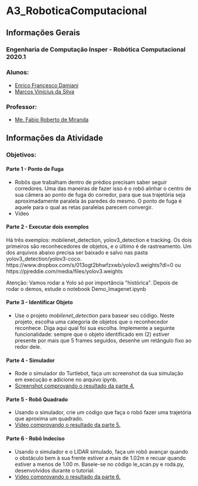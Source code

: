 # A3_RoboticaComputacional

<h2>Informações Gerais</h2>

<h3>Engenharia de Computação Insper - Robótica Computacional 2020.1</h3>

<h3>Alunos:</h3>
<ul>
  <li><a href=https://www.linkedin.com/in/enrico-damiani-125527196/>Enrico Francesco Damiani</a></li>
  <li><a href=https://www.linkedin.com/in/marcosvinis28/>Marcos Vinícius da Silva</a></li>
</ul>

<h3>Professor:</h3> 
<ul>
  <li><a href=https://www.linkedin.com/in/fabiodemiranda/>Me. Fabio Roberto de Miranda</a></li>
</ul>

<h2>Informações da Atividade</h2>

<h3>Objetivos:</h3>

<h4>Parte 1 - Ponto de Fuga</h4>
<ul>
  <li>Robôs que trabalham dentro de prédios precisam saber seguir corredores. Uma das maneiras de fazer isso é o robô alinhar o centro de sua câmera ao ponto de fuga do corredor, para que sua trajetória seja aproximadamente paralela às paredes do mesmo. O ponto de fuga é aquele para o qual as retas paralelas parecem convergir.</li>
  <li>Vídeo</li>
</ul>

<h4>Parte 2 - Executar dois exemplos</h4>
<p>
Há três exemplos: mobilenet_detection, yolov3_detection e tracking. Os dois primeiros são reconhecedores de objetos, e o último é de rastreamento. Um dos arquivos abaixo precisa ser baixado e salvo nas pasta yolov3_detection/yolov3-coco.
https://www.dropbox.com/s/013ogt2bhwfzxwb/yolov3.weights?dl=0 ou https://pjreddie.com/media/files/yolov3.weights

Atenção: Vamos rodar a Yolo só por importância "histórica". Depois de rodar o demos, estude o notebook Demo_Imagenet.ipynb
</p>

<h4>Parte 3 - Identificar Objeto</h4>
<ul>
  <li>Use o projeto <i>mobilenet_detection</i> para basear seu código. Neste projeto, escolha uma categoria de objetos que o reconhecedor reconhece. Diga aqui qual foi sua escolha. Implemente a seguinte funcionalidade: sempre que o objeto identificado em (2) estiver presente por mais que 5 frames seguidos, desenhe um retângulo fixo ao redor dele.</li>
</ul>

<h4>Parte 4 - Simulador</h4>
<ul>
  <li>Rode o simulador do Turtlebot, faça um screenshot da sua simulação em execução e adicione no arquivo ipynb.</li>
  <li><a href=https://github.com/marcosvds/A3_RoboticaComputacional_2020.1/blob/master/atividade_Semana03.ipynb>Screenshot comprovando o resultado da parte 4.</a></li>
</ul>

<h4>Parte 5 - Robô Quadrado</h4>
<ul>
  <li>Usando o simulador, crie um código que faça o robô fazer uma trajetória que aproxima um quadrado.</li>
  <li><a href=https://youtu.be/x2kTETlEfHU>Vídeo comprovando o resultado da parte 5.</a></li>
</ul>

<h4>Parte 6 - Robô Indeciso</h4>
<ul>
  <li>Usando o simulador e o LIDAR simulado, faça um robô avançar quando o obstáculo bem à sua frente estiver a mais de 1.02m e recuar quando estiver a menos de 1.00 m. Baseie-se no código le_scan.py e roda.py, desenvolvidos durante o tutorial.</li>
  <li><a href=https://youtu.be/0tRJ8hT2K54>Vídeo comprovando o resultado da parte 6.</a></li>
</ul>
